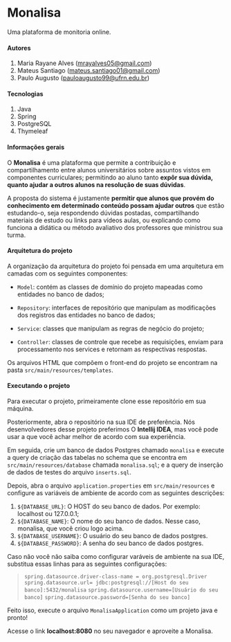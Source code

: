 # Monalisa

Uma plataforma de monitoria online.

#### Autores

1. Maria Rayane Alves (mrayalves05@gmail.com)
2. Mateus Santiago (mateus.santiago01@gmail.com)
3. Paulo Augusto (pauloaugusto99@ufrn.edu.br)

#### Tecnologias

1. Java
2. Spring
3. PostgreSQL
4. Thymeleaf

#### Informações gerais

O **Monalisa** é uma plataforma que permite a contribuição e compartilhamento entre alunos universitários sobre assuntos 
vistos em componentes curriculares; permitindo ao aluno tanto **expôr sua dúvida, quanto ajudar a outros alunos na 
resolução de suas dúvidas**.

A proposta do sistema é justamente **permitir que alunos que provém do conhecimento em determinado conteúdo possam ajudar 
outros** que estão estudando-o, seja respondendo dúvidas postadas, compartilhando materiais de estudo ou links para vídeos 
aulas, ou explicando como funciona a didática ou método avaliativo dos professores que ministrou sua turma. 

#### Arquitetura do projeto

A organização da arquitetura do projeto foi pensada em uma arquitetura em camadas com os seguintes componentes:

* `Model`: contém as classes de domínio do projeto mapeadas como entidades no banco de dados;

* `Repository`: interfaces de repositório que manipulam as modificações dos registros das entidades no banco de dados; 

* `Service`: classes que manipulam as regras de negócio do projeto;

* `Controller`: classes de controle que recebe as requisições, enviam para processamento nos services e retornam as 
respectivas respostas.

Os arquivos HTML que compõem o front-end do projeto se encontram na pasta `src/main/resources/templates`.

#### Executando o projeto

Para executar o projeto, primeiramente clone esse repositório em sua máquina.

Posteriormente, abra o repositório na sua IDE de preferência. 
Nós desenvolvedores desse projeto preferimos O **Intellij IDEA**, mas você pode usar a que você achar melhor de acordo 
com sua experiência.

Em seguida, crie um banco de dados Postgres chamado `monalisa` e execute a query de criação das tabelas no schema que se 
encontra em `src/main/resources/database` chamada `monalisa.sql`; e a query de inserção de dados de testes do 
arquivo `inserts.sql`.

Depois, abra o arquivo `application.properties` em `src/main/resources` e configure as variáveis de ambiente de acordo
com as seguintes descrições:

1. `${DATABASE_URL}`: O HOST do seu banco de dados. Por exemplo: localhost ou 127.0.0.1;
2. `${DATABASE_NAME}`: O nome do seu banco de dados. Nesse caso, monalisa, que você criou logo acima.
3. `${DATABASE_USERNAME}`: O usuário do seu banco de dados postgres. 
4. `${DATABASE_PASSWORD}`: A senha do seu banco de dados postgres. 

Caso não você não saiba como configurar varáveis de ambiente na sua IDE, substitua essas linhas para as seguintes 
configurações: 

> `spring.datasource.driver-class-name = org.postgresql.Driver`
> `spring.datasource.url= jdbc:postgresql://[Host do seu banco]:5432/monalisa`
> `spring.datasource.username=[Usuário do seu banco]`
> `spring.datasource.password=[Senha do seu banco]`

Feito isso, execute o arquivo `MonalisaApplication` como um projeto java e pronto!

Acesse o link **localhost:8080**  no seu navegador e aproveite a Monalisa.